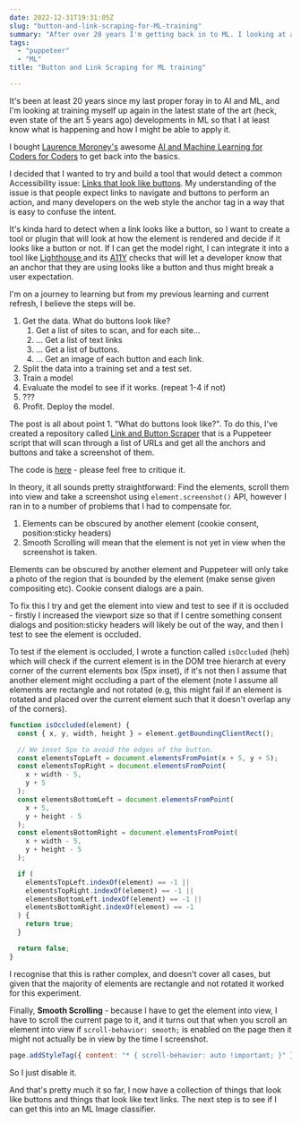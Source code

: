 ```yaml
---
date: 2022-12-31T19:31:05Z
slug: "button-and-link-scraping-for-ML-training"
summary: "After over 20 years I'm getting back in to ML. I looking at a simple (but practical) example that I can get back up to speed on"
tags: 
  - "puppeteer"
  - "ML"
title: "Button and Link Scraping for ML training"

---
```

It's been at least 20 years since my last proper foray in to AI and ML, and I'm looking at training myself up again in the latest state of the art (heck, even state of the art 5 years ago) developments in ML so that I at least know what is happening and how I might be able to apply it.

I bought [Laurence Moroney's](https://laurencemoroney.com/) awesome [AI and Machine Learning for Coders for Coders](https://www.oreilly.com/library/view/ai-and-machine/9781492078180/) to get back into the basics.

I decided that I wanted to try and build a tool that would detect a common Accessibility issue: [Links that look like buttons](https://a11y-101.com/design/button-vs-link). My understanding of the issue is that people expect links to navigate and buttons to perform an action, and many developers on the web style the anchor tag in a way that is easy to confuse the intent.

It's kinda hard to detect when a link looks like a button, so I want to create a tool or plugin that will look at how the element is rendered and decide if it looks like a button or not. If I can get the model right, I can integrate it into a tool like [Lighthouse ](https://developer.chrome.com/docs/lighthouse/accessibility/) and its [A11Y](https://developer.chrome.com/docs/lighthouse/accessibility/) checks that will let a developer know that an anchor that they are using looks like a button and thus might break a user expectation.

I'm on a journey to learning but from my previous learning and current refresh, I believe the steps will be.

1. Get the data. What do buttons look like?
   1. Get a list of sites to scan, and for each site...
   2. ... Get a list of text links
   3. ... Get a list of buttons.
   4. ... Get an image of each button and each link.
2. Split the data into a training set and a test set.
3. Train a model
4. Evaluate the model to see if it works. (repeat 1-4 if not)
5. ???
6. Profit. Deploy the model.

The post is all about point 1. "What do buttons look like?". To do this, I've created a repository called [Link and Button Scraper](https://github.com/PaulKinlan/button-and-link-scraper) that is a Puppeteer script that will scan through a list of URLs and get all the anchors and buttons and take a screenshot of them.

The code is [here](https://github.com/PaulKinlan/button-and-link-scraper/blob/main/index.js) - please feel free to critique it.

In theory, it all sounds pretty straightforward: Find the elements, scroll them into view and take a screenshot using `element.screenshot()` API, however I ran in to a number of problems that I had to compensate for.

1. Elements can be obscured by another element  (cookie consent, position:sticky headers)
2. Smooth Scrolling will mean that the element is not yet in view when the screenshot is taken.

Elements can be obscured by another element and Puppeteer will only take a photo of the region that is bounded by the element (make sense given compositing etc). Cookie consent dialogs are a pain.

To fix this I try and get the element into view and test to see if it is occluded - firstly I increased the viewport size so that if I centre something consent dialogs and position:sticky headers will likely be out of the way, and then I test to see the element is occluded.

To test if the element is occluded, I wrote a function called `isOccluded` (heh) which will check if the current element is in the DOM tree hierarch at every corner of the current elements box (5px inset), if it's not then I assume that another element might occluding a part of the element (note I assume all elements are rectangle and not rotated (e.g, this might fail if an element is rotated and placed over the current element such that it doesn't overlap any of the corners).

```JavaScript
function isOccluded(element) {
  const { x, y, width, height } = element.getBoundingClientRect();

  // We inset 5px to avoid the edges of the button.
  const elementsTopLeft = document.elementsFromPoint(x + 5, y + 5);
  const elementsTopRight = document.elementsFromPoint(
    x + width - 5,
    y + 5
  );
  const elementsBottomLeft = document.elementsFromPoint(
    x + 5,
    y + height - 5
  );
  const elementsBottomRight = document.elementsFromPoint(
    x + width - 5,
    y + height - 5
  );

  if (
    elementsTopLeft.indexOf(element) == -1 ||
    elementsTopRight.indexOf(element) == -1 ||
    elementsBottomLeft.indexOf(element) == -1 ||
    elementsBottomRight.indexOf(element) == -1
  ) {
    return true;
  }

  return false;
}
```

I recognise that this is rather complex, and doesn't cover all cases, but given that the majority of elements are rectangle and not rotated it worked for this experiment.

Finally, **Smooth Scrolling** - because I have to get the element into view, I have to scroll the current page to it, and it turns out that when you scroll an element into view if `scroll-behavior: smooth;` is enabled on the page then it might not actually be in view by the time I screenshot.

```JavaScript
page.addStyleTag({ content: "* { scroll-behavior: auto !important; }" });
```

So I just disable it.

And that's pretty much it so far, I now have a collection of things that look like buttons and things that look like text links. The next step is to see if I can get this into an ML Image classifier.